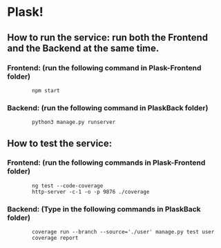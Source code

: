 # Plask!

## How to run the service: run both the Frontend and the Backend at the same time.
### Frontend: (run the following command in Plask-Frontend folder)
            npm start
### Backend: (run the following command in PlaskBack folder)
            python3 manage.py runserver

## How to test the service:
### Frontend: (run the following commands in Plask-Frontend folder)
            ng test --code-coverage
            http-server -c-1 -o -p 9876 ./coverage
### Backend: (Type in the following commands in PlaskBack folder)
            coverage run --branch --source='./user' manage.py test user
            coverage report
